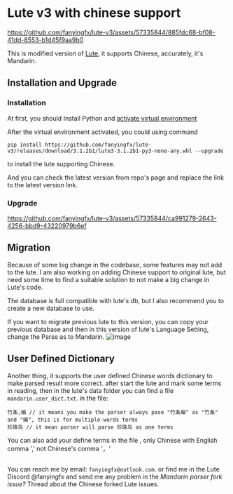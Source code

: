 # Lute v3 with chinese support



https://github.com/fanyingfx/lute-v3/assets/57335844/885fdc68-bf08-41dd-8553-b1d45f9aa9b0




This is modified version of [Lute](https://github.com/jzohrab/lute-v3), it supports Chinese, accurately, it's Mandarin.

## Installation and Upgrade

### Installation

At first, you should Install Python and [activate virtual environment](./README_PyPi.md)

After the virtual environment activated, you could using  command

```
pip install https://github.com/fanyingfx/lute-v3/releases/download/3.1.2b1/lute3-3.1.2b1-py3-none-any.whl --upgrade
```
to install the lute supporting Chinese.

And you can check the latest version from repo's page
and replace the link to the latest version link.

### Upgrade



https://github.com/fanyingfx/lute-v3/assets/57335844/ca991279-2643-4256-bbd9-43220979b6ef



## Migration
Because of some big change in the codebase, some features may not add to the lute.
I am also working on adding Chinese support to original lute, but need some time to find a suitable solution to not make a big change in Lute's code.

The database is full compatible with lute's db, but I also recommend you to create a new database to use.

If you want to migrate previous lute to this version, you can copy your previous database and then in this version of lute's Language Setting,
change the Parse as to Mandarin.
![image](https://github.com/fanyingfx/lute-v3/assets/57335844/7ce900cb-fd09-4962-9214-37c45762ae41)



## User Defined Dictionary
Another thing, it supports the user defined Chinese words dictionary to make parsed result more correct.
after start the lute and mark some terms in reading, then in the lute's data folder you can find a file `mandarin.user_dict.txt`.
in the file: 
```
竹条,编 // it means you make the parser always pase "竹条编" as "竹条" and "编", this is for multiple-words terms
珍珠鸟 // it mean parser will parse 珍珠鸟 as one terms
```
You can also add your define terms in the file , only Chinese  with English comma ',' not Chinese's comma '，'



## 
You can reach me by email: `fanyingfx@outlook.com`.
or find me in the Lute Discord @fanyingfx and send me any problem in the *Mandarin parser fork issue?* Thread about the Chinese forked Lute issues.

